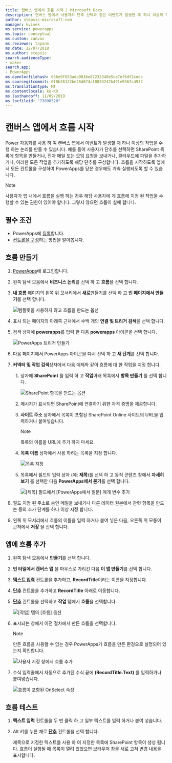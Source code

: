 ```yaml
---
title: 캔버스 앱에서 흐름 시작 | Microsoft Docs
description: 캔버스 앱에서 사용자의 단추 선택과 같은 이벤트가 발생한 후 하나 이상의 작업을 수행하는 흐름을 만듭니다.
author: stepsic-microsoft-com
manager: kvivek
ms.service: powerapps
ms.topic: conceptual
ms.custom: canvas
ms.reviewer: tapanm
ms.date: 12/07/2018
ms.author: stepsic
search.audienceType:
- maker
search.app:
- PowerApps
ms.openlocfilehash: 636e9f853ada9816e87232348e5ce7ef6df2cedc
ms.sourcegitcommit: 0f0b26122be28d674af0833247b491e9367c4932
ms.translationtype: MT
ms.contentlocale: ko-KR
ms.lasthandoff: 11/09/2019
ms.locfileid: "73898320"
---
```

# <a name="start-a-flow-in-a-canvas-app"></a>캔버스 앱에서 흐름 시작

Power 자동화를 사용 하 여 캔버스 앱에서 이벤트가 발생할 때 하나 이상의 작업을 수행 하는 논리를 만들 수 있습니다. 예를 들어 사용자가 단추를 선택하면 SharePoint 목록에 항목을 만들거나, 전자 메일 또는 모임 요청을 보내거나, 클라우드에 파일을 추가하거나, 이러한 모든 작업을 추가하도록 해당 단추를 구성합니다. 흐름을 시작하도록 앱에서 모든 컨트롤을 구성하여 PowerApps를 닫은 경우에도 계속 실행되도록 할 수 있습니다.

> [!NOTE]
> 사용자가 앱 내에서 흐름을 실행 하는 경우 해당 사용자에 게 흐름에 지정 된 작업을 수행할 수 있는 권한이 있어야 합니다. 그렇지 않으면 흐름이 실패 합니다.

## <a name="prerequisites"></a>필수 조건

- PowerApps에 [등록](../signup-for-powerapps.md)합니다.
- [컨트롤을 구성](add-configure-controls.md)하는 방법을 알아봅니다.

## <a name="create-a-flow"></a>흐름 만들기

1. [PowerApps](https://make.powerapps.com?utm_source=padocs&utm_medium=linkinadoc&utm_campaign=referralsfromdoc)에 로그인합니다.

1. 왼쪽 탐색 모음에서 **비즈니스 논리**를 선택 하 고 **흐름**을 선택 합니다.

1. **내 흐름** 페이지의 왼쪽 위 모서리에서 **새로**만들기를 선택 하 고 **빈 페이지에서 만들기**를 선택 합니다.

    ![템플릿을 사용하지 않고 흐름을 만드는 옵션](./media/using-logic-flows/create-from-blank.png)

1. 표시 되는 페이지의 아래쪽 근처에서 수백 개의 **연결 및 트리거 검색**을 선택 합니다.

1. 검색 상자에 **powerapps**를 입력 한 다음 **powerapps** 아이콘을 선택 합니다.

    ![PowerApps 트리거 만들기](./media/using-logic-flows/set-trigger.png)
    
1. 다음 페이지에서 PowerApps 아이콘을 다시 선택 하 고 **새 단계**를 선택 합니다.

1. **커넥터 및 작업 검색**상자에서 다음 예제와 같이 흐름에 대 한 작업을 지정 합니다.

   1. 상자에 **SharePoint** 를 입력 하 고 **작업**아래 목록에서 **항목 만들기** 를 선택 합니다.

       ![SharePoint 항목을 만드는 옵션](./media/using-logic-flows/create-sharepoint-item.png)

   1. 메시지가 표시되면 SharePoint에 연결하기 위한 자격 증명을 제공합니다.

   1. **사이트 주소** 상자에서 목록이 포함된 SharePoint Online 사이트의 URL을 입력하거나 붙여넣습니다.

       > [!NOTE]
       > 목록의 이름을 URL에 추가 하지 마세요.

   1. **목록 이름** 상자에서 사용 하려는 목록을 지정 합니다.
   
       ![목록 지정](./media/using-logic-flows/list-fields.png)

   1. 목록에서 필드의 입력 상자 (예: **제목**)를 선택 하 고 동적 콘텐츠 창에서 **자세히 보기** 를 선택한 다음 **PowerApps에서 묻기**를 선택 합니다. 

       ![[제목] 필드에서 [PowerApps에서 질문] 매개 변수 추가](./media/using-logic-flows/ask-in-powerapps.png)

1. 필드 지정 된 주소로 승인 메일을 보내거나 다른 데이터 원본에서 관련 항목을 만드는 등의 추가 단계를 하나 이상 지정 합니다.

1. 왼쪽 위 모서리에서 흐름의 이름을 입력 하거나 붙여 넣은 다음, 오른쪽 위 모퉁이 근처에서 **저장** 을 선택 합니다.

## <a name="add-a-flow-to-an-app"></a>앱에 흐름 추가
1. 왼쪽 탐색 모음에서 **만들기**를 선택 합니다.

1. **빈 타일에서 캔버스 앱** 을 마우스로 가리킨 다음 **이 앱 만들기**를 선택 합니다.

1. **[텍스트 입력](controls/control-text-input.md)** 컨트롤을 추가하고, **RecordTitle**이라는 이름을 지정합니다.

1. **[단추](controls/control-button.md)** 컨트롤을 추가하고 **RecordTitle** 아래로 이동합니다.

1. **[단추](controls/control-button.md)** 컨트롤을 선택하고 **작업** 탭에서 **흐름**을 선택합니다.

    ![[작업] 탭의 [흐름] 옵션](./media/using-logic-flows/action-tab.png)

1. 표시되는 창에서 이전 절차에서 만든 흐름을 선택합니다.

    > [!NOTE]
   > 만든 흐름을 사용할 수 없는 경우 PowerApps가 흐름을 만든 환경으로 설정되어 있는지 확인합니다.

    ![사용자 지정 창에서 흐름 추가](./media/using-logic-flows/add-flow-from-pane.png)

1. 수식 입력줄에서 자동으로 추가된 수식 끝에 **(RecordTitle.Text)** 를 입력하거나 붙여넣습니다.

    ![흐름이 포함된 OnSelect 속성](./media/using-logic-flows/onselect-with-flow.png)

## <a name="test-the-flow"></a>흐름 테스트
1. **텍스트 입력** 컨트롤을 두 번 클릭 하 고 일부 텍스트를 입력 하거나 붙여 넣습니다.

1. Alt 키를 누른 채로 **[단추](controls/control-button.md)** 컨트롤을 선택 합니다.

    제목으로 지정한 텍스트를 사용 하 여 지정한 목록에 SharePoint 항목이 생성 됩니다. 흐름이 실행될 때 목록이 열려 있었으면 브라우저 창을 새로 고쳐 변경 내용을 표시합니다.
